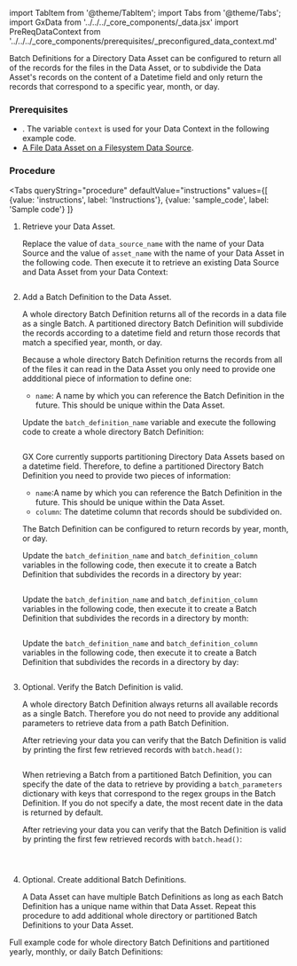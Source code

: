 import TabItem from '@theme/TabItem';
import Tabs from '@theme/Tabs';
import GxData from '../../../_core_components/_data.jsx'
import PreReqDataContext from '../../../_core_components/prerequisites/_preconfigured_data_context.md'

Batch Definitions for a Directory Data Asset can be configured to return all of the records for the files in the Data Asset, or to subdivide the Data Asset's records on the content of a Datetime field and only return the records that correspond to a specific year, month, or day. 

### Prerequisites
- <PreReqDataContext/>.  The variable `context` is used for your Data Context in the following example code.
- [A File Data Asset on a Filesystem Data Source](#create-a-data-asset).

### Procedure

<Tabs 
   queryString="procedure"
   defaultValue="instructions"
   values={[
      {value: 'instructions', label: 'Instructions'},
      {value: 'sample_code', label: 'Sample code'}
   ]}
>

<TabItem value="instructions" label="Instructions">

1. Retrieve your Data Asset.

   Replace the value of `data_source_name` with the name of your Data Source and the value of `asset_name` with the name of your Data Asset in the following code.  Then execute it to retrieve an existing Data Source and Data Asset from your Data Context:

   ```python title="Python" name="docs/docusaurus/docs/core/connect_to_data/filesystem_data/_create_a_batch_definition/_examples/_directory_whole_directory.py - retrieve Data Asset"
   ```

2. Add a Batch Definition to the Data Asset.

   A whole directory Batch Definition returns all of the records in a data file as a single Batch.  A partitioned directory Batch Definition will subdivide the records according to a datetime field and return those records that match a specified year, month, or day.

   <Tabs queryString="batch_definition" groupId="batch_definition" defaultValue='whole_directory'>

   <TabItem value="whole_directory" label="Whole directory">
   
   Because a whole directory Batch Definition returns the records from all of the files it can read in the Data Asset you only need to provide one addditional piece of information to define one:

   - `name`: A name by which you can reference the Batch Definition in the future.  This should be unique within the Data Asset.
 
   Update the `batch_definition_name` variable and execute the following code to create a whole directory Batch Definition:

   ```python title="Python" name="docs/docusaurus/docs/core/connect_to_data/filesystem_data/_create_a_batch_definition/_examples/_directory_whole_directory.py - add Batch Definition"
   ```

   </TabItem>

   <TabItem value="partitioned" label="Partitioned">
   
   GX Core currently supports partitioning Directory Data Assets based on a datetime field.  Therefore, to define a partitioned Directory Batch Definition you need to provide two pieces of information:

   - `name`:A name by which you can reference the Batch Definition in the future.  This should be unique within the Data Asset.
   - `column`: The datetime column that records should be subdivided on.

   The Batch Definition can be configured to return records by year, month, or day.

   <Tabs queryString="partition_type" groupId="partition_type" defaultValue='yearly'>
   
   <TabItem value="yearly" label="Yearly">

   Update the `batch_definition_name` and `batch_definition_column` variables in the following code, then execute it to create a Batch Definition that subdivides the records in a directory by year:

   ```python title="Python" name="docs/docusaurus/docs/core/connect_to_data/filesystem_data/_create_a_batch_definition/_examples/_directory_partitioned_yearly.py - add Batch Definition"
   ```

   </TabItem>

   <TabItem value="monthly" label="Monthly">
   
   Update the `batch_definition_name` and `batch_definition_column` variables in the following code, then execute it to create a Batch Definition that subdivides the records in a directory by month:

   ```python title="Python" name="docs/docusaurus/docs/core/connect_to_data/filesystem_data/_create_a_batch_definition/_examples/_directory_partitioned_monthly.py - add Batch Definition"
   ```

   </TabItem>

   <TabItem value="daily" label="Daily">
   
   Update the `batch_definition_name` and `batch_definition_column` variables in the following code, then execute it to create a Batch Definition that subdivides the records in a directory by day:

   ```python title="Python" name="docs/docusaurus/docs/core/connect_to_data/filesystem_data/_create_a_batch_definition/_examples/_directory_partitioned_daily.py - add Batch Definition"
   ```

   </TabItem>

   </Tabs>

   </TabItem>

   </Tabs>
   
5. Optional. Verify the Batch Definition is valid.

   <Tabs className="hidden" queryString="batch_definition" groupId="batch_definition" defaultValue='whole_directory'>

   <TabItem value="whole_directory" label="Whole directory">

   A whole directory Batch Definition always returns all available records as a single Batch.  Therefore you do not need to provide any additional parameters to retrieve data from a path Batch Definition.
   
   After retrieving your data you can verify that the Batch Definition is valid by printing the first few retrieved records with `batch.head()`:

   ```python title="Python" name="docs/docusaurus/docs/core/connect_to_data/filesystem_data/_create_a_batch_definition/_examples/_directory_whole_directory.py - retrieve and verify Batch"
   ```

   </TabItem>

   <TabItem value="partitioned" label="Partitioned">

   When retrieving a Batch from a partitioned Batch Definition, you can specify the date of the data to retrieve by providing a `batch_parameters` dictionary with keys that correspond to the regex groups in the Batch Definition.  If you do not specify a date, the most recent date in the data is returned by default.

   After retrieving your data you can verify that the Batch Definition is valid by printing the first few retrieved records with `batch.head()`:

   <Tabs queryString="partition_type" groupId="partition_type" defaultValue='yearly'>
   
   <TabItem value="yearly" label="Yearly">

    ```python title="Python" name="docs/docusaurus/docs/core/connect_to_data/filesystem_data/_create_a_batch_definition/_examples/_directory_partitioned_yearly.py - retrieve and verify Batch"
   ```

   </TabItem>

   <TabItem value="monthly" label="Monthly">

    ```python title="Python" name="docs/docusaurus/docs/core/connect_to_data/filesystem_data/_create_a_batch_definition/_examples/_directory_partitioned_monthly.py - retrieve and verify Batch"
   ```

   </TabItem>

   <TabItem value="daily" label="Daily">
  
    ```python title="Python" name="docs/docusaurus/docs/core/connect_to_data/filesystem_data/_create_a_batch_definition/_examples/_directory_partitioned_daily.py - retrieve and verify Batch"
   ```

   </TabItem>

   </Tabs>
  
   </TabItem>

   </Tabs>

5. Optional. Create additional Batch Definitions.

   A Data Asset can have multiple Batch Definitions as long as each Batch Definition has a unique name within that Data Asset. Repeat this procedure to add additional whole directory or partitioned Batch Definitions to your Data Asset.

</TabItem>

<TabItem value="sample_code" label="Sample code">

Full example code for whole directory Batch Definitions and partitioned yearly, monthly, or daily Batch Definitions:

<Tabs queryString="batch" groupId="batch" defaultValue='whole_directory'>

<TabItem value="whole_directory" label="Whole directory">

```python title="Full sample code" name="docs/docusaurus/docs/core/connect_to_data/filesystem_data/_create_a_batch_definition/_examples/_directory_whole_directory.py - full_example"
```

</TabItem>

<TabItem value="yearly" label="Yearly">

```python title="Full sample code" name="docs/docusaurus/docs/core/connect_to_data/filesystem_data/_create_a_batch_definition/_examples/_directory_partitioned_yearly.py - full example"
```

</TabItem>

<TabItem value="monthly" label="Monthly">

```python title="Full sample code" name="docs/docusaurus/docs/core/connect_to_data/filesystem_data/_create_a_batch_definition/_examples/_directory_partitioned_monthly.py - full example"
```

</TabItem>

<TabItem value="daily" label="Daily">

```python title="Full sample code" name="docs/docusaurus/docs/core/connect_to_data/filesystem_data/_create_a_batch_definition/_examples/_directory_partitioned_daily.py - full example"
```

</TabItem>

</Tabs>

</TabItem>

</Tabs>